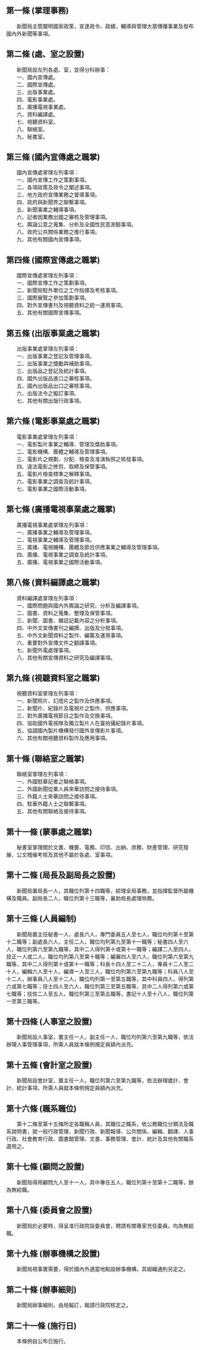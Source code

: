 第一條 (掌理事務)
-----------------
　　新聞局主管闡明國家政策，宣達政令、政績，輔導與管理大眾傳播事業及發布國內外新聞等事項。  


第二條 (處、室之設置)
---------------------
　　新聞局設左列各處、室，並得分科辦事：  
　　一、國內宣傳處。  
　　二、國際宣傳處。  
　　三、出版事業處。  
　　四、電影事業處。  
　　五、廣播電視事業處。  
　　六、資料編譯處。  
　　七、視聽資料室。  
　　八、聯絡室。  
　　九、秘書室。  


第三條 (國內宣傳處之職掌)
-------------------------
　　國內宣傳處掌理左列事項：  
　　一、國內宣傳工作之策劃事項。  
　　二、各項政策及政令之闡述事項。  
　　三、地方政府宣傳業務之督導事項。  
　　四、政府與新聞界之聯繫事項。  
　　五、新聞事業之輔導事項。  
　　六、記者因業務出國之審核及管理事項。  
　　七、輿論公意之蒐集、分析及全國性民意測驗事項。  
　　八、政府公共關係業務之推行事項。  
　　九、其他有關國內宣傳事項。  


第四條 (國際宣傳處之職掌)
-------------------------
　　國際宣傳處掌理左列事項：  
　　一、國際宣傳工作之策劃事項。  
　　二、新聞局駐外單位之工作指揮及考核事項。  
　　三、國際展覽之參加策劃事項。  
　　四、對外宣傳書刊及視聽資料之統一運用事項。  
　　五、其他有關國際宣傳事項。  


第五條 (出版事業處之職掌)
-------------------------
　　出版事業處掌理左列事項：  
　　一、出版事業之登記及管理事項。  
　　二、出版事業之獎勵與補助事項。  
　　三、出版品之登記及統計事項。  
　　四、國外出版品進口之審核事項。  
　　五、國內出版品出口之審核事項。  
　　六、出版法令之擬訂事項。  
　　七、其他有關出版行政事項。  


第六條 (電影事業處之職掌)
-------------------------
　　電影事業處掌理左列事項：  
　　一、電影製片事業之輔導、管理及獎助事項。  
　　二、電影機構、團體之輔導及管理事項。  
　　三、電影片之規劃、分配、檢查及准演執照之核發事項。  
　　四、違法電影之修剪、取締及保管事項。  
　　五、電影片檢查標準之解釋事項。  
　　六、電影事業之調查及統計事項。  
　　七、電影事業之國際活動事項。  


第七條 (廣播電視事業處之職掌)
-----------------------------
　　廣播電視事業處掌理左列事項：  
　　一、廣播事業之輔導及管理事項。  
　　二、電視事業之輔導及管理事項。  
　　三、廣播、電視機構、團體及節目供應事業之輔導及管理事項。  
　　四、廣播、電視事業之調查及統計事項。  
　　五、廣播、電視事業之國際活動事項。  


第八條 (資料編譯處之職掌)
-------------------------
　　資料編譯處掌理左列事項：  
　　一、國際問題與國內外輿論之研究、分析及編譯事項。  
　　二、圖書、資料之蒐集、整理及保管事項。  
　　三、新聞、圖書、雜誌記載內容之分析事項。  
　　四、中外文宣傳書刊之編撰、出版及分發事項。  
　　五、中外文新聞資料之製作、編纂及運用事項。  
　　六、重要對外宣傳文件之翻譯事項。  
　　七、新聞外電處理事項。  
　　八、其他有關宣傳資料之研究及編譯事項。  


第九條 (視聽資料室之職掌)
-------------------------
　　視聽資料室掌理左列事項：  
　　一、新聞照片、幻燈片之製作及供應事項。  
　　二、新聞片、紀錄片及電視片之製作、供應事項。  
　　三、對外廣播電視節目之製作及交換事項。  
　　四、協助國外電視隊及獨立製片人在臺拍攝紀錄片事項。  
　　五、協調國內製片機構發行國外宣傳影片事項。  
　　六、其他有關視聽資料製作及應用事項。  


第十條 (聯絡室之職掌)
---------------------
　　聯絡室掌理左列事項：  
　　一、外國駐華記者之聯絡事項。  
　　二、外國新聞從業人員來華訪問之接待事項。  
　　三、外籍人士來華訪問之接待事項。  
　　四、駐華外籍人士之聯繫事項。  
　　五、其他有關聯絡及接待事項。  


第十一條 (蒙事處之職掌)
-----------------------
　　秘書室掌理關於文書、機要、電務、印信、出納、庶務、財產管理、研究發展、公文稽催考核及其他不屬於各處、室事項。  


第十二條 (局長及副局長之設置)
-----------------------------
　　新聞局置局長一人，其職位列第十四職等，綜理全局事務，並指揮監督所屬機構及職員。副局長二人，職位列第十三職等，襄助局長處理局務。  


第十三條 (人員編制)
-------------------
　　新聞局置主任秘書一人，處長六人，專門委員五人至七人，職位均列第十至第十二職等；副處長六人，主任二人，職位均列第九至第十一職等；秘書四人至六人，職位列第六至第九職等，其中二人得列第十或第十一職等；編譯二人至四人，技正一人或二人，職位均列第八至第十職等；編審四人至六人，職位列第六至第九職等，其中二人得列第十或第十一職等；科長十四人至二十二人，專員十二人至二十人，編輯六人至十人，編導一人至三人，職位均列第六至第九職等；科員八人至十二人，辦事員八人至十二人，職位均列第一至第五職等，其中科員四人，得列第六或第七職等；技士四人至六人，職位列第三至第五職等，其中二人得列第六或第七職等；技佐二人至五人，職位列第三至第五職等，書記十人至十八人，職位列第一至第三職等。  


第十四條 (人事室之設置)
-----------------------
　　新聞局設人事室，置主任一人，副主任一人，職位均列第六至第九職等，依法辦理人事管理事項，所需人員就本條例規定員額內派充。  


第十五條 (會計室之設置)
-----------------------
　　新聞局設會計室，置主任一人，職位列第六至第九職等，依法辦理歲計、會計、統計事項，所需人員就本條例規定員額內派充。  


第十六條 (職系職位)
-------------------
　　第十二條至第十五條所定各職稱人員，其職位之職系，依公務職位分類法及職系說明書，就一般行政管理、新聞行政、新聞報導、公共關係、編輯、翻譯、人事行政、社會教育行政、圖書館管理、文書、事務管理、會計、統計及其他有關職系選用之。  


第十七條 (顧問之設置)
---------------------
　　新聞局得用顧問九人至十一人，其中專任五人，職位列第十至第十二職等，餘為無給職。  


第十八條 (委員會之設置)
-----------------------
　　新聞局於必要時，得呈准行政院設委員會，聘請有關專家充任委員，均為無給職。  


第十九條 (辦事機構之設置)
-------------------------
　　新聞局視事實需要，得於國內外適當地點設辦事機構，其組織通則另定之。  


第二十條 (辦事細則)
-------------------
　　新聞局辦事細則，由局擬訂，報請行政院核定之。  


第二十一條 (施行日)
-------------------
　　本條例自公布日施行。